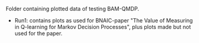 Folder containing plotted data of testing BAM-QMDP.

- Run1: contains plots as used for BNAIC-paper "The Value of Measuring in Q-learning for Markov Decision Processes", plus plots made but not used for the paper.
    